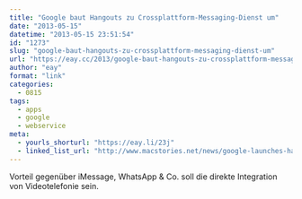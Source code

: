 ```yaml
---
title: "Google baut Hangouts zu Crossplattform-Messaging-Dienst um"
date: "2013-05-15"
datetime: "2013-05-15 23:51:54"
id: "1273"
slug: "google-baut-hangouts-zu-crossplattform-messaging-dienst-um"
url: "https://eay.cc/2013/google-baut-hangouts-zu-crossplattform-messaging-dienst-um/"
author: "eay"
format: "link"
categories:
  - 0815
tags:
  - apps
  - google
  - webservice
meta:
  - yourls_shorturl: "https://eay.li/23j"
  - linked_list_url: "http://www.macstories.net/news/google-launches-hangouts-messaging-service-for-ios-android-and-web/"
---
```


Vorteil gegenüber iMessage, WhatsApp & Co. soll die direkte Integration von Videotelefonie sein.
